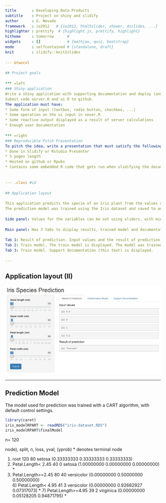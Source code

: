 ```yaml
---
title       : Developing Data Products
subtitle    : Project on shiny and slidify
author      : G. Nevado
framework   : io2012   # {io2012, html5slides, shower, dzslides, ...}
highlighter : prettify  # {highlight.js, prettify, highlight}
hitheme     : tomorrow      # 
widgets     : []            # {mathjax, quiz, bootstrap}
mode        : selfcontained # {standalone, draft}
knit        : slidify::knit2slides

--- &twocol

## Project goals

*** =left
### Shiny application
Write a shiny application with supporting documentation and deploy (and share) it on Rstudio's shiny server. 
Submit code server.R and ui.R to github.
The application must have:
* Some form of input (textbox, radio button, checkbox, ...)
* Some operation on the ui input in sever.R
* Some reactive output displayed as a result of server calculations
* Enough user documentation

*** =right
### Reproducible Pitch Presentation
To pitch the idea, write a presentation that must satisfy the following:
* Done in Slidify or Rstudio Presenter
* 5 pages length
* Hosted on github or Rpubs
* Contains some embedded R code that gets run when slidifying the document


--- .class #id

## Application layout 

This application predicts the specie of an iris plant from the values of Sepal length (4.3 to 7.9 cm), Sepal width (2.0 to 4.4 cm), Petal length (1.0 to 6.9 cm), Petal width (0.1 to 2.5 cm).
The prediction model was trained using the Iris dataset and saved to an RDS file that is read by application.

Side panel: Values for the variables can be set using sliders, with minimum, maximum and default values. After setting values, submit button must be pressed to predict specie based on input values.

Main panel: Has 3 tabs to display results, trained model and documentation.

Tab 1: Result of prediction. Input values and the result of prediction are displayed and updated after submit button is pushed.   
Tab 2: Train model. The train model is displayed. The model was trained using a CART algorithm with default control values, and saved to an RDS file that is read when application starts.   
Tab 3: Train model. Support documentation (this text) is displayed.   

--- 
```


## Application layout (II)


<img src="app.jpg" />

--- 



## Prediction Model  

The model used for prediction was trained with a CART algorithm, with default control settings.


```r
library(caret)
iris_modelRPART <- readRDS("iris-dataset.RDS")
iris_modelRPART$finalModel
```

n= 120 

node), split, n, loss, yval, (yprob)
      * denotes terminal node

1) root 120 80 setosa (0.33333333 0.33333333 0.33333333)  
  2) Petal.Length< 2.45 40  0 setosa (1.00000000 0.00000000 0.00000000) *
  3) Petal.Length>=2.45 80 40 versicolor (0.00000000 0.50000000 0.50000000)  
    6) Petal.Length< 4.95 41  3 versicolor (0.00000000 0.92682927 0.07317073) *
    7) Petal.Length>=4.95 39  2 virginica (0.00000000 0.05128205 0.94871795) *

